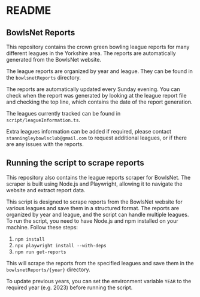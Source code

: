 # README

## BowlsNet Reports

This repository contains the crown green bowling league reports for many different leagues in the Yorkshire area. The reports are automatically generated from the BowlsNet website.

The league reports are organized by year and league. They can be found in the `bowlsnetReports` directory.

The reports are automatically updated every Sunday evening. You can check when the report was generated by looking at the league report file and checking the top line, which contains the date of the report generation.

The leagues currently tracked can be found in `script/leagueInformation.ts`.

Extra leagues information can be added if required, please contact `stanningleybowlsclub@gmail.com` to request additional leagues, or if there are any issues with the reports.

## Running the script to scrape reports

This repository also contains the league reports scraper for BowlsNet. The scraper is built using Node.js and Playwright, allowing it to navigate the website and extract report data.

This script is designed to scrape reports from the BowlsNet website for various leagues and save them in a structured format. The reports are organized by year and league, and the script can handle multiple leagues.
To run the script, you need to have Node.js and npm installed on your machine. Follow these steps:

1. `npm install`
2. `npx playwright install --with-deps`
3. `npm run get-reports`

This will scrape the reports from the specified leagues and save them in the `bowlsnetReports/{year}` directory.

To update previous years, you can set the environment variable `YEAR` to the required year (e.g. 2023) before running the script.
